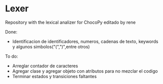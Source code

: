 # Lexer

Repository with the lexical analizer for ChocoPy
editado by rene

Done:
- Identificacion de identificadores, numeros, cadenas de texto, keywords y algunos simbolos("(",")",entre otros)

To do:
- Arreglar  contador de caracteres
- Agregar clase y agregar objeto con atributos para no mezclar el codigo
- Terminar estados y transiciones faltantes